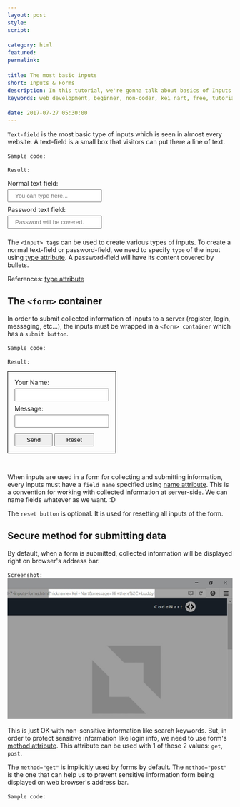 ```yaml
---
layout: post
style:
script:

category: html
featured:
permalink:

title: The most basic inputs
short: Inputs & Forms
description: In this tutorial, we're gonna talk about basics of Inputs and Forms. <br>They're used to create login field, search box, etc... <br>Let's start with some text-fields.
keywords: web development, beginner, non-coder, kei nart, free, tutorial, coding, programming, code nart, html, input, form, button

date: 2017-07-27 05:30:00
---
```


`Text-field` is the most basic type of inputs which is seen in almost every
website. A text-field is a small box that visitors can put there a line of text.

`Sample code:`
<script src="https://gist.github.com/codenart/a919acbeb34e84eb8a7cc86a8b078043.js">
</script>

`Result:`

Normal text field:  
<input type="text" placeholder="You can type here..."
       style="padding: 5px 15px; margin: 5px 0 8px;">  
Password text field:  
<input type="password" placeholder="Password will be covered."
       style="padding: 5px 15px; margin: 5px 0 8px;">

The `<input> tags` can be used to create various types of inputs. To create a
normal text-field or password-field, we need to specify `type` of the input
using [type attribute](https://www.w3schools.com/tags/att_input_type.asp "ext"). A
password-field will have its content covered by bullets.

References: [type attribute](https://www.w3schools.com/tags/att_input_type.asp "ext")

## The `<form>` container

In order to submit collected information of inputs to a server (register, login,
messaging, etc...), the inputs must be wrapped in a `<form> container` which has
a `submit button`.

`Sample code:`
<script src="https://gist.github.com/codenart/e8bdfe4555c15b244942a0441ca11aa5.js">
</script>

`Result:`

<form style="display: inline-block; padding: 15px;
             margin-bottom: 30px; border: 1px solid #000;">
   Your Name:<br>
   <input type="text" name="nickname"
          style="padding: 5px 15px; margin: 5px 0 8px;"><br>
   Message:<br>
   <input type="text" name="message"
          style="padding: 5px 15px; margin: 5px 0 13px;"><br>
   <button type="submit" style="padding: 5px 25px;">Send</button>
   <button type="reset" style="padding: 5px 25px">Reset</button>
</form>

When inputs are used in a form for collecting and submitting information, every
inputs must have a `field name` specified using
[name attribute](https://www.w3schools.com/tags/att_name.asp). This is a
convention for working with collected information at server-side. We can name
fields whatever as we want. :D

The `reset button` is optional. It is used for resetting all inputs of the form.

## Secure method for submitting data

By default, when a form is submitted, collected information will be displayed
right on browser's address bar.

`Screenshot:`
![submitted](/images/html/7/submitted.jpg)

This is just OK with non-sensitive information like search keywords. But, in
order to protect sensitive information like login info, we need to use form's
[method attribute](https://www.w3schools.com/tags/att_form_method.asp "ext").
This attribute can be used with 1 of these 2 values: `get`, `post`.

The `method="get"` is implicitly used by forms by default. The `method="post"`
is the one that can help us to prevent sensitive information form being
displayed on web browser's address bar.

`Sample code:`
<script src="https://gist.github.com/codenart/aef5aba5957501d760b7347ff4d2e18d.js">
</script>
